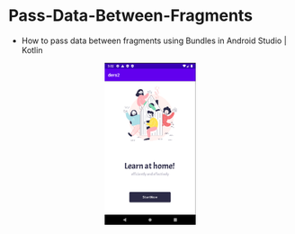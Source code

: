 # Pass-Data-Between-Fragments

- How to pass data between fragments using Bundles in Android Studio | Kotlin


<p align="center"  width="70%">
  <img width="32%" src="https://github.com/Cansu-Kose/AD2-BootcampProgress/blob/main/Projeler/Project%2001%20-%20Layout%20Exercise%20Project/image/resim1.png" alt="Sublime's custom image"/>
</p>


